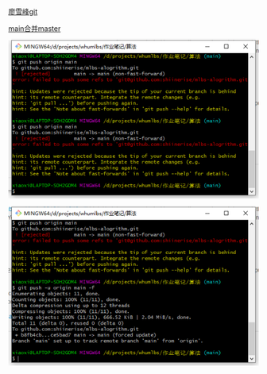 [廖雪峰git](https://www.liaoxuefeng.com/wiki/896043488029600/898732864121440)

[main合并master](https://blog.csdn.net/weixin_40948587/article/details/109790023?utm_medium=distribute.pc_relevant.none-task-blog-OPENSEARCH-2.control&depth_1-utm_source=distribute.pc_relevant.none-task-blog-OPENSEARCH-2.control)

![image-20201219180110565](work1.assets/image-20201219180110565.png)

![image-20201219180206720](work1.assets/image-20201219180206720.png)